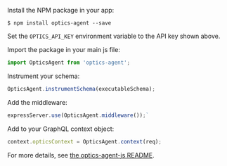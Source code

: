 Install the NPM package in your app:

```
$ npm install optics-agent --save
```

Set the `OPTICS_API_KEY` environment variable to the API key shown above.

Import the package in your main js file:

```js
import OpticsAgent from 'optics-agent';
```

Instrument your schema:
```js
OpticsAgent.instrumentSchema(executableSchema);
```

Add the middleware:
```js
expressServer.use(OpticsAgent.middleware());`
```

Add to your GraphQL context object:
```js
context.opticsContext = OpticsAgent.context(req);
```

For more details, see [the optics-agent-js README](https://github.com/apollostack/optics-agent-js/blob/master/README.md).
